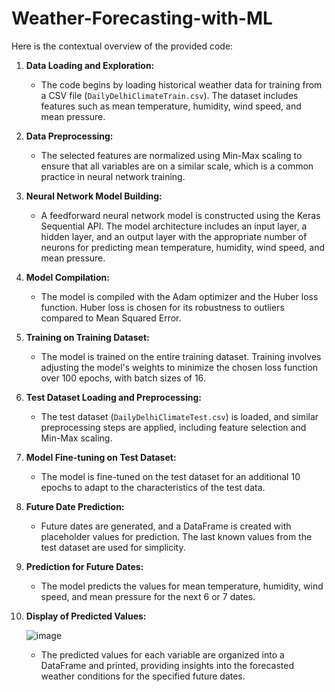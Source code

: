 # Weather-Forecasting-with-ML
Here is the contextual overview of the provided code:

1. **Data Loading and Exploration:**
   - The code begins by loading historical weather data for training from a CSV file (`DailyDelhiClimateTrain.csv`). The dataset includes features such as mean temperature, humidity, wind speed, and mean pressure.

2. **Data Preprocessing:**
   - The selected features are normalized using Min-Max scaling to ensure that all variables are on a similar scale, which is a common practice in neural network training.

3. **Neural Network Model Building:**
   - A feedforward neural network model is constructed using the Keras Sequential API. The model architecture includes an input layer, a hidden layer, and an output layer with the appropriate number of neurons for predicting mean temperature, humidity, wind speed, and mean pressure.

4. **Model Compilation:**
   - The model is compiled with the Adam optimizer and the Huber loss function. Huber loss is chosen for its robustness to outliers compared to Mean Squared Error.

5. **Training on Training Dataset:**
   - The model is trained on the entire training dataset. Training involves adjusting the model's weights to minimize the chosen loss function over 100 epochs, with batch sizes of 16.

6. **Test Dataset Loading and Preprocessing:**
   - The test dataset (`DailyDelhiClimateTest.csv`) is loaded, and similar preprocessing steps are applied, including feature selection and Min-Max scaling.

7. **Model Fine-tuning on Test Dataset:**
   - The model is fine-tuned on the test dataset for an additional 10 epochs to adapt to the characteristics of the test data.

8. **Future Date Prediction:**
   - Future dates are generated, and a DataFrame is created with placeholder values for prediction. The last known values from the test dataset are used for simplicity.

9. **Prediction for Future Dates:**
   - The model predicts the values for mean temperature, humidity, wind speed, and mean pressure for the next 6 or 7 dates.

10. **Display of Predicted Values:**
    
      ![image](https://github.com/vr-jayashree5443/Weather-Forecasting-with-ML/assets/128161257/38a9f404-13a5-4f50-a137-920500a21abc)

    - The predicted values for each variable are organized into a DataFrame and printed, providing insights into the forecasted weather conditions for the specified future dates.
